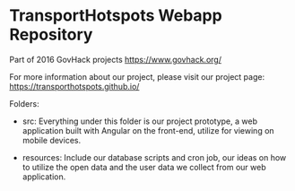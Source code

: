 # TransportHotspots Webapp Repository
Part of 2016 GovHack projects
https://www.govhack.org/

For more information about our project, please visit our project page:
https://transporthotspots.github.io/

Folders:
- src:
Everything under this folder is our project prototype, a web application built with Angular on the front-end, utilize for viewing on mobile devices.

- resources:
Include our database scripts and cron job, our ideas on how to utilize the open data and the user data we collect from our web application.
